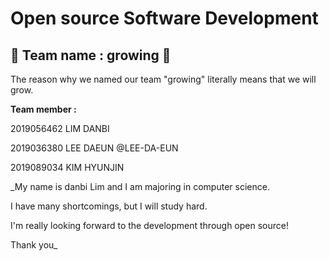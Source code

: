 # Open source Software Development
## :deciduous_tree: Team name : growing :deciduous_tree:

The reason why we named our team "growing" literally means that we will grow.

**Team member :**

2019056462 LIM DANBI

2019036380 LEE DAEUN @LEE-DA-EUN

2019089034 KIM HYUNJIN

_My name is danbi Lim and I am majoring in computer science.

I have many shortcomings, but I will study hard.

I'm really looking forward to the development through open source!

Thank you_
